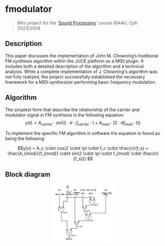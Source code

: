# fmodulator
> Mini project for the '[Sound Processing](https://moduler.aau.dk/course/2022-2023/MSNSMCM1202?lang=en-GB)' course @AAU, Cph 2023/2024

## Description
This paper discusses the implementation of John M. Chowning’s traditional FM synthesis algorithm within the JUCE platform as a MIDI plugin. It includes both a detailed description of the algorithm and a technical analysis. While a complete implementation of J. Chowning's algorithm was not fully realized, the project successfully established the necessary framework for a MIDI synthesizer performing basic frequency modulation.

## Algorithm
The simplest form that describe the relationship of the carrier and modulator signal in FM synthesis is the following equation:
$$y(t)=A_{carrier} \cdot sin(2 \cdot \pi \cdot f_{carrier} \cdot t + A_{mod} \cdot (2 \cdot \pi f_{mod} \cdot t))$$

To implement the specific FM algorithm in software the equation is found as being the following:

$$y[n] = A_c \cdot cos(2 \cdot \pi \cdot f_c \cdot \frac{n}{f_s} + \frac{A_{mod}}{f_{mod}} \cdot sin(2 \cdot \pi \cdot f_{mod} \cdot \frac{n}{f_s})) $$

## Block diagram
<p align="center">
  <img width="200" src="https://github.com/ThaDuyx/fmodulator/blob/main/fmodulator/assets/johnChowning.png?raw=true"
</p>
